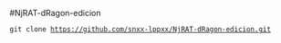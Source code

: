 #NjRAT-dRagon-edicion

<code>git clone https://github.com/snxx-lppxx/NjRAT-dRagon-edicion.git</code>

